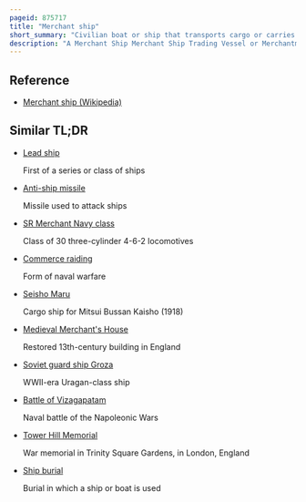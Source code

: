 ```yaml
---
pageid: 875717
title: "Merchant ship"
short_summary: "Civilian boat or ship that transports cargo or carries passengers for hire"
description: "A Merchant Ship Merchant Ship Trading Vessel or Merchantman is a Watercraft that transports Cargo or carries Passengers for Hire. This is in Contrast to Pleasure-Boats which are used for personal Recreation and naval Ships which are used for military Purposes."
---
```


## Reference

- [Merchant ship (Wikipedia)](https://en.wikipedia.org/?curid=875717)

## Similar TL;DR

- [Lead ship](/tldr/en/lead-ship)

  First of a series or class of ships

- [Anti-ship missile](/tldr/en/anti-ship-missile)

  Missile used to attack ships

- [SR Merchant Navy class](/tldr/en/sr-merchant-navy-class)

  Class of 30 three-cylinder 4-6-2 locomotives

- [Commerce raiding](/tldr/en/commerce-raiding)

  Form of naval warfare

- [Seisho Maru](/tldr/en/seisho-maru)

  Cargo ship for Mitsui Bussan Kaisho (1918)

- [Medieval Merchant's House](/tldr/en/medieval-merchants-house)

  Restored 13th-century building in England

- [Soviet guard ship Groza](/tldr/en/soviet-guard-ship-groza)

  WWII-era Uragan-class ship

- [Battle of Vizagapatam](/tldr/en/battle-of-vizagapatam)

  Naval battle of the Napoleonic Wars

- [Tower Hill Memorial](/tldr/en/tower-hill-memorial)

  War memorial in Trinity Square Gardens, in London, England

- [Ship burial](/tldr/en/ship-burial)

  Burial in which a ship or boat is used
